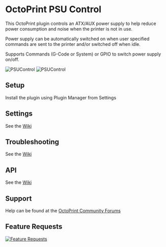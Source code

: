 # OctoPrint PSU Control
This OctoPrint plugin controls an ATX/AUX power supply to help reduce power consumption and noise when the printer is not in use.

Power supply can be automatically switched on when user specified commands are sent to the printer and/or switched off when idle.

Supports Commands (G-Code or System) or GPIO to switch power supply on/off.

![PSUControl](psucontrol_navbar_settings.png?raw=true)
![PSUControl](psucontrol_power_on_options.png?raw=true)

## Setup
Install the plugin using Plugin Manager from Settings

## Settings
See the [Wiki](https://github.com/kantlivelong/OctoPrint-PSUControl/wiki/Settings)

## Troubleshooting
See the [Wiki](https://github.com/kantlivelong/OctoPrint-PSUControl/wiki/Troubleshooting)

## API
See the [Wiki](https://github.com/kantlivelong/OctoPrint-PSUControl/wiki/API)

## Support
Help can be found at the [OctoPrint Community Forums](https://community.octoprint.org)

## Feature Requests
[![Feature Requests](https://feathub.com/kantlivelong/OctoPrint-PSUControl?format=svg)](https://feathub.com/kantlivelong/OctoPrint-PSUControl)
